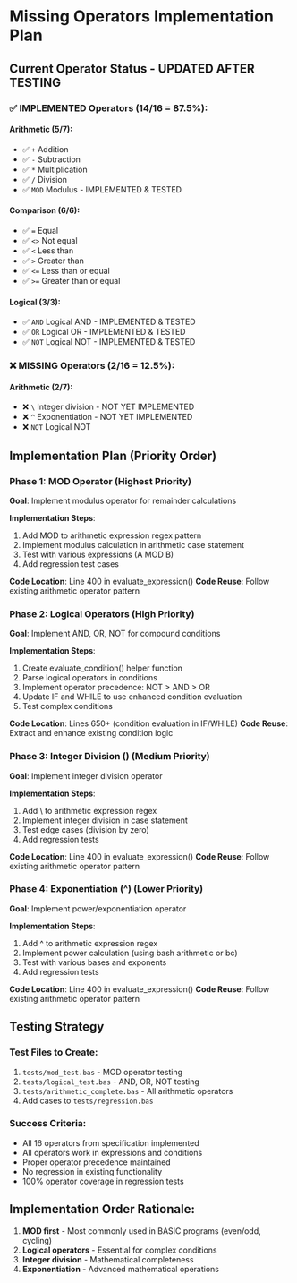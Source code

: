# Missing Operators Implementation Plan

## Current Operator Status - UPDATED AFTER TESTING

### ✅ IMPLEMENTED Operators (14/16 = 87.5%):

#### Arithmetic (5/7):
- ✅ `+` Addition
- ✅ `-` Subtraction  
- ✅ `*` Multiplication
- ✅ `/` Division
- ✅ `MOD` Modulus - IMPLEMENTED & TESTED

#### Comparison (6/6):
- ✅ `=` Equal
- ✅ `<>` Not equal
- ✅ `<` Less than
- ✅ `>` Greater than
- ✅ `<=` Less than or equal
- ✅ `>=` Greater than or equal

#### Logical (3/3):
- ✅ `AND` Logical AND - IMPLEMENTED & TESTED
- ✅ `OR` Logical OR - IMPLEMENTED & TESTED
- ✅ `NOT` Logical NOT - IMPLEMENTED & TESTED

### ❌ MISSING Operators (2/16 = 12.5%):

#### Arithmetic (2/7):
- ❌ `\` Integer division - NOT YET IMPLEMENTED
- ❌ `^` Exponentiation - NOT YET IMPLEMENTED
- ❌ `NOT` Logical NOT

## Implementation Plan (Priority Order)

### Phase 1: MOD Operator (Highest Priority)
**Goal**: Implement modulus operator for remainder calculations

**Implementation Steps**:
1. Add MOD to arithmetic expression regex pattern
2. Implement modulus calculation in arithmetic case statement
3. Test with various expressions (A MOD B)
4. Add regression test cases

**Code Location**: Line 400 in evaluate_expression()
**Code Reuse**: Follow existing arithmetic operator pattern

### Phase 2: Logical Operators (High Priority)
**Goal**: Implement AND, OR, NOT for compound conditions

**Implementation Steps**:
1. Create evaluate_condition() helper function
2. Parse logical operators in conditions
3. Implement operator precedence: NOT > AND > OR
4. Update IF and WHILE to use enhanced condition evaluation
5. Test complex conditions

**Code Location**: Lines 650+ (condition evaluation in IF/WHILE)
**Code Reuse**: Extract and enhance existing condition logic

### Phase 3: Integer Division (\) (Medium Priority)
**Goal**: Implement integer division operator

**Implementation Steps**:
1. Add \ to arithmetic expression regex
2. Implement integer division in case statement
3. Test edge cases (division by zero)
4. Add regression tests

**Code Location**: Line 400 in evaluate_expression()
**Code Reuse**: Follow existing arithmetic operator pattern

### Phase 4: Exponentiation (^) (Lower Priority)
**Goal**: Implement power/exponentiation operator

**Implementation Steps**:
1. Add ^ to arithmetic expression regex
2. Implement power calculation (using bash arithmetic or bc)
3. Test with various bases and exponents
4. Add regression tests

**Code Location**: Line 400 in evaluate_expression()
**Code Reuse**: Follow existing arithmetic operator pattern

## Testing Strategy

### Test Files to Create:
1. `tests/mod_test.bas` - MOD operator testing
2. `tests/logical_test.bas` - AND, OR, NOT testing
3. `tests/arithmetic_complete.bas` - All arithmetic operators
4. Add cases to `tests/regression.bas`

### Success Criteria:
- All 16 operators from specification implemented
- All operators work in expressions and conditions
- Proper operator precedence maintained
- No regression in existing functionality
- 100% operator coverage in regression tests

## Implementation Order Rationale:
1. **MOD first** - Most commonly used in BASIC programs (even/odd, cycling)
2. **Logical operators** - Essential for complex conditions
3. **Integer division** - Mathematical completeness
4. **Exponentiation** - Advanced mathematical operations
